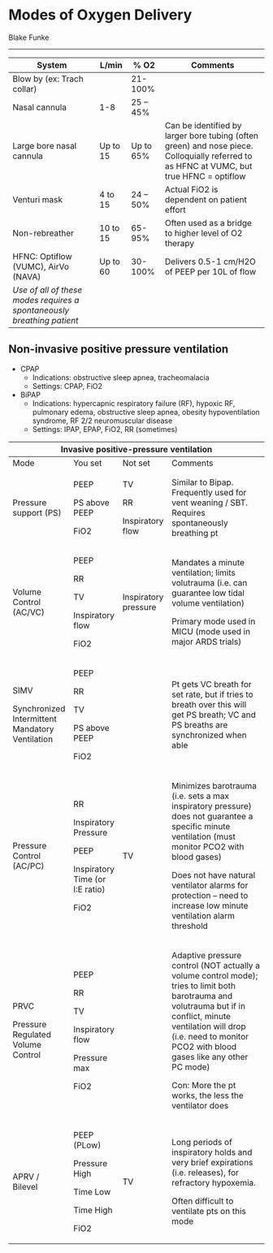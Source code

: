 # Modes of Oxygen Delivery

Blake Funke

---

| System                                                                   | L/min    | % O2      | Comments                                                                                                                                 |
|--------------------------------------------------------------------------|----------|-----------|------------------------------------------------------------------------------------------------------------------------------------------|
| Blow by (ex: Trach collar)                                               |          | 21-100%   |                                                                                                                                          |
| Nasal cannula                                                            | 1-8      | 25 – 45%  |                                                                                                                                          |
| Large bore nasal cannula                                                 | Up to 15 | Up to 65% | Can be identified by larger bore tubing (often green) and nose piece. Colloquially referred to as HFNC at VUMC, but true HFNC = optiflow |
| Venturi mask                                                             | 4 to 15  | 24 – 50%  | Actual FiO2 is dependent on patient effort                                                                                               |
| Non-rebreather                                                           | 10 to 15 | 65-95%    | Often used as a bridge to higher level of O2 therapy                                                                                     |
| HFNC: Optiflow (VUMC), AirVo (NAVA)                                      | Up to 60 | 30-100%   | Delivers 0.5-1 cm/H2O of PEEP per 10L of flow                                                                                            |
| *Use of all of these modes requires a spontaneously breathing patient* |          |           |                                                                                                                                          |

## Non-invasive positive pressure ventilation

- CPAP
    - Indications: obstructive sleep apnea, tracheomalacia
    - Settings: CPAP, FiO2
- BiPAP
    - Indications: hypercapnic respiratory failure (RF), hypoxic RF,
        pulmonary edema, obstructive sleep apnea, obesity hypoventilation
        syndrome, RF 2/2 neuromuscular disease
    - Settings: IPAP, EPAP, FiO2, RR (sometimes)

<table>
<colgroup>
<col style="width: 19%" />
<col style="width: 19%" />
<col style="width: 16%" />
<col style="width: 44%" />
</colgroup>
<thead>
<tr class="header">
<th colspan="4">Invasive positive-pressure ventilation</th>
</tr>
</thead>
<tbody>
<tr class="odd">
<td>Mode</td>
<td>You set</td>
<td>Not set</td>
<td>Comments</td>
</tr>
<tr class="even">
<td>Pressure support (PS)</td>
<td><p>PEEP</p>
<p>PS above PEEP</p>
<p>FiO2</p></td>
<td><p>TV</p>
<p>RR</p>
<p>Inspiratory flow</p></td>
<td>Similar to Bipap. Frequently used for vent weaning / SBT. Requires
spontaneously breathing pt</td>
</tr>
<tr class="odd">
<td>Volume Control (AC/VC)</td>
<td><p>PEEP</p>
<p>RR</p>
<p>TV</p>
<p>Inspiratory flow</p>
<p>FiO2</p></td>
<td>Inspiratory pressure</td>
<td><p>Mandates a minute ventilation; limits volutrauma (i.e. can
guarantee low tidal volume ventilation)</p>
<p>Primary mode used in MICU (mode used in major ARDS trials)</p></td>
</tr>
<tr class="even">
<td><p>SIMV</p>
<p>Synchronized Intermittent Mandatory Ventilation</p></td>
<td><p>PEEP</p>
<p>RR</p>
<p>TV</p>
<p>PS above PEEP</p>
<p>FiO2</p></td>
<td></td>
<td>Pt gets VC breath for set rate, but if tries to breath over this
will get PS breath; VC and PS breaths are synchronized when able</td>
</tr>
<tr class="odd">
<td>Pressure Control (AC/PC)</td>
<td><p>RR</p>
<p>Inspiratory Pressure</p>
<p>PEEP</p>
<p>Inspiratory Time (or I:E ratio)</p>
<p>FiO2</p></td>
<td>TV</td>
<td><p>Minimizes barotrauma (i.e. sets a max inspiratory pressure) does
not guarantee a specific minute ventilation (must monitor PCO2 with
blood gases)</p>
<p>Does not have natural ventilator alarms for protection – need to
increase low minute ventilation alarm threshold</p></td>
</tr>
<tr class="even">
<td><p>PRVC</p>
<p>Pressure Regulated Volume Control</p></td>
<td><p>PEEP</p>
<p>RR</p>
<p>TV</p>
<p>Inspiratory flow</p>
<p>Pressure max</p>
<p>FiO2</p></td>
<td></td>
<td><p>Adaptive pressure control (NOT actually a volume control mode);
tries to limit both barotrauma and volutrauma but if in conflict, minute
ventilation will drop (i.e. need to monitor PCO2 with blood gases like
any other PC mode)</p>
<p>Con: More the pt works, the less the ventilator does</p></td>
</tr>
<tr class="odd">
<td>APRV / Bilevel</td>
<td><p>PEEP (PLow)</p>
<p>Pressure High</p>
<p>Time Low</p>
<p>Time High</p>
<p>FiO2</p></td>
<td>TV</td>
<td><p>Long periods of inspiratory holds and very brief expirations
(i.e. releases), for refractory hypoxemia.</p>
<p>Often difficult to ventilate pts on this mode</p></td>
</tr>
</tbody>
</table>
